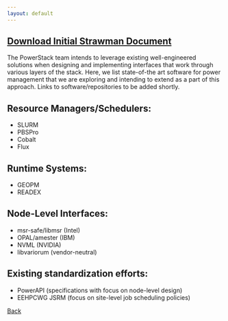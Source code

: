 ```yaml
---
layout: default
---
```


<h2><a href="strawman.pdf">Download Initial Strawman Document</a></h2>

The PowerStack team intends to leverage existing well-engineered solutions when designing and implementing interfaces that work through various layers of the stack. Here, we list state-of-the art software for power management that we are exploring and intending to extend as a part of this approach. Links to software/repositories to be added shortly.



<h2> Resource Managers/Schedulers: </h2>

<ul>
<li>SLURM</li>
<li>PBSPro</li>
<li>Cobalt</li>
<li>Flux</li>
</ul>

<h2> Runtime Systems: </h2>
<ul>
<li>GEOPM</li>
<li>READEX</li>
</ul>


<h2> Node-Level Interfaces: </h2>
<ul>
<li>msr-safe/libmsr (Intel)</li>
<li>OPAL/amester (IBM)</li>
<li>NVML (NVIDIA)</li>
<li>libvariorum (vendor-neutral)</li>
</ul>


<h2> Existing standardization efforts: </h2>
<ul>
<li> PowerAPI (specifications with focus on node-level design) </li>
<li> EEHPCWG JSRM (focus on site-level job scheduling policies) </li>
</ul>



[Back](./)
